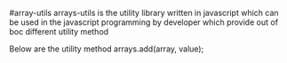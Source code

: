 #array-utils
 arrays-utils is the utility library written in javascript which can be used in the javascript programming
 by developer which provide out of boc different utility method 



Below are the utility method
arrays.add(array, value);
